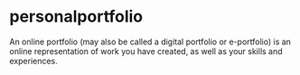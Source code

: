 # personalportfolio

An online portfolio (may also be called a digital portfolio or e-portfolio) is an online representation of work you have created, as well as your skills and experiences.
